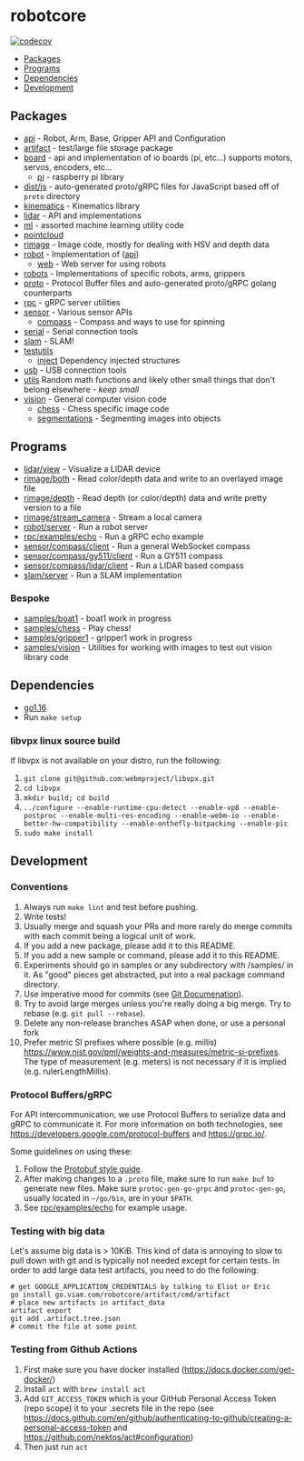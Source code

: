 # robotcore

[![codecov](https://codecov.io/gh/viamrobotics/robotcore/branch/master/graph/badge.svg?token=99YH0M8YOA)](https://codecov.io/gh/viamrobotics/robotcore)

* [Packages](#packages)
* [Programs](#programs)
* [Dependencies](#dependencies)
* [Development](#development)

## Packages

* [api](./api) - Robot, Arm, Base, Gripper API and Configuration
* [artifact](./artifact) - test/large file storage package
* [board](./board) - api and implementation of io boards (pi, etc...) supports motors, servos, encoders, etc...
  * [pi](./board/pi) - raspberry pi library
* [dist/js](./dist/js) - auto-generated proto/gRPC files for JavaScript based off of `proto` directory
* [kinematics](./kinematics) - Kinematics library
* [lidar](./lidar) - API and implementations
* [ml](./ml) - assorted machine learning utility code
* [pointcloud](./pointcloud)
* [rimage](./rimage) - Image code, mostly for dealing with HSV and depth data
* [robot](./robot) - Implementation of ([api](./api))
  * [web](./robot/web) - Web server for using robots
* [robots](./robots) - Implementations of specific robots, arms, grippers
* [proto](./proto) - Protocol Buffer files and auto-generated proto/gRPC golang counterparts
* [rpc](./rpc) - gRPC server utilities
* [sensor](./sensor) - Various sensor APIs
  * [compass](./sensor/compass) - Compass and ways to use for spinning
* [serial](./serial) - Serial connection tools
* [slam](./slam) - SLAM!
* [testutils](./testutils)
	* [inject](./testutils/inject) Dependency injected structures
* [usb](./usb) - USB connection tools
* [utils](./utils) Random math functions and likely other small things that don't belong elsewhere - *keep small*
* [vision](./vision) - General computer vision code
  * [chess](./vision/chess) - Chess specific image code
  * [segmentations](./vision/segmentation) - Segmenting images into objects

## Programs
* [lidar/view](./lidar/cmd/view) - Visualize a LIDAR device
* [rimage/both](./rimage/cmd/both) - Read color/depth data and write to an overlayed image file
* [rimage/depth](./rimage/cmd/depth) - Read depth (or color/depth) data and write pretty version to a file
* [rimage/stream_camera](./rimage/cmd/stream_camera) - Stream a local camera
* [robot/server](./robot/cmd/server) - Run a robot server
* [rpc/examples/echo](./rpc/examples/echo) - Run a gRPC echo example
* [sensor/compass/client](./sensor/compass/cmd/client) - Run a general WebSocket compass
* [sensor/compass/gy511/client](./sensor/compass/gy511/cmd/client) - Run a GY511 compass
* [sensor/compass/lidar/client](./sensor/compass/lidar/cmd/client) - Run a LIDAR based compass
* [slam/server](./slam/cmd/server) - Run a SLAM implementation

### Bespoke
* [samples/boat1](./samples/boat1) - boat1 work in progress
* [samples/chess](./samples/chess) - Play chess!
* [samples/gripper1](./samples/gripper1) - gripper1 work in progress
* [samples/vision](./samples/vision) - Utilities for working with images to test out vision library code

## Dependencies

* [go1.16](https://golang.org/dl/)
* Run `make setup`

### libvpx linux source build
If libvpx is not available on your distro, run the following:

1. `git clone git@github.com:webmproject/libvpx.git`
1. `cd libvpx`
1. `mkdir build; cd build`
1. `../configure --enable-runtime-cpu-detect --enable-vp8 --enable-postproc --enable-multi-res-encoding --enable-webm-io --enable-better-hw-compatibility --enable-onthefly-bitpacking --enable-pic`
1. `sudo make install`

## Development

### Conventions
1. Always run `make lint` and test before pushing.
1. Write tests!
1. Usually merge and squash your PRs and more rarely do merge commits with each commit being a logical unit of work.
1. If you add a new package, please add it to this README.
1. If you add a new sample or command, please add it to this README.
1. Experiments should go in samples or any subdirectory with /samples/ in it. As "good" pieces get abstracted, put into a real package command directory.
1. Use imperative mood for commits (see [Git Documenation](https://git.kernel.org/pub/scm/git/git.git/tree/Documentation/SubmittingPatches?id=a5828ae6b52137b913b978e16cd2334482eb4c1f#n136)).
1. Try to avoid large merges unless you're really doing a big merge. Try to rebase (e.g. `git pull --rebase`).
1. Delete any non-release branches ASAP when done, or use a personal fork
1. Prefer metric SI prefixes where possible (e.g. millis) https://www.nist.gov/pml/weights-and-measures/metric-si-prefixes. The type of measurement (e.g. meters) is not necessary if it is implied (e.g. rulerLengthMillis).

### Protocol Buffers/gRPC

For API intercommunication, we use Protocol Buffers to serialize data and gRPC to communicate it. For more information on both technologies, see https://developers.google.com/protocol-buffers and https://grpc.io/.

Some guidelines on using these:
1. Follow the [Protobuf style guide](https://docs.buf.build/style-guide/).
1. After making changes to a `.proto` file, make sure to run `make buf` to generate new files. Make sure `protoc-gen-go-grpc` and `protoc-gen-go`, usually located in `~/go/bin`, are in your `$PATH`.
1. See [rpc/examples/echo](./rpc/examples/echo) for example usage.

### Testing with big data

Let's assume big data is > 10KiB. This kind of data is annoying to slow to pull down with git and is typically not needed except for certain tests. In order to add large data test artifacts, you need to do the following:

```
# get GOOGLE_APPLICATION_CREDENTIALS by talking to Eliot or Eric
go install go.viam.com/robotcore/artifact/cmd/artifact
# place new artifacts in artifact_data
artifact export
git add .artifact.tree.json
# commit the file at some point
```

### Testing from Github Actions

1. First make sure you have docker installed (https://docs.docker.com/get-docker/)
1. Install `act` with `brew install act`
1. Add `GIT_ACCESS_TOKEN` which is your GitHub Personal Access Token (repo scope) it to your .secrets file in the repo (see https://docs.github.com/en/github/authenticating-to-github/creating-a-personal-access-token and https://github.com/nektos/act#configuration)
1. Then just run `act`
